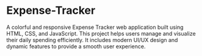 # Expense-Tracker
A colorful and responsive Expense Tracker web application built using HTML, CSS, and JavaScript. This project helps users manage and visualize their daily spending efficiently. It includes modern UI/UX design and dynamic features to provide a smooth user experience.
